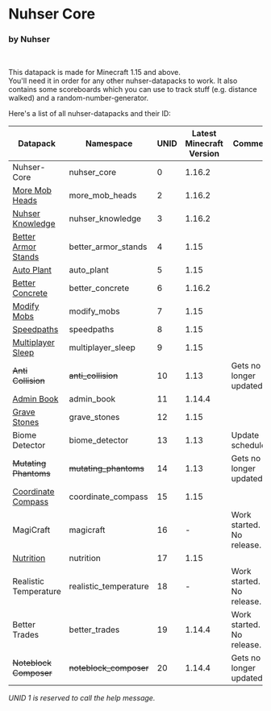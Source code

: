 # Nuhser Core

### by Nuhser

<br>

This datapack is made for Minecraft 1.15 and above.  
You'll need it in order for any other nuhser-datapacks to work. It also contains some scoreboards which you can use to track stuff (e.g. distance walked) and a random-number-generator.

Here's a list of all nuhser-datapacks and their ID:  

| Datapack                                                                                   | Namespace              | UNID | Latest Minecraft Version | Comment                   |
| ------------------------------------------------------------------------------------------ | ---------------------- | ---- | ------------------------ | ------------------------- |
| Nuhser-Core                                                                                | nuhser_core            | 0    | 1.16.2                   |                           |
| [More Mob Heads](https://github.com/Nuhser/more_mob_heads "More Mob Heads")                | more_mob_heads         | 2    | 1.16.2                   |                           |
| [Nuhser Knowledge](https://github.com/Nuhser/nuhser_knowledge "Nuhser Knowledge")          | nuhser_knowledge       | 3    | 1.16.2                   |                           |
| [Better Armor Stands](https://github.com/Nuhser/better_armor_stands "Better Armor Stands") | better_armor_stands    | 4    | 1.15                     |                           |
| [Auto Plant](https://github.com/Nuhser/auto_plant "Auto Plant")                            | auto_plant             | 5    | 1.15                     |                           |
| [Better Concrete](https://github.com/Nuhser/better_concrete "Better Concrete")             | better_concrete        | 6    | 1.16.2                   |                           |
| [Modify Mobs](https://github.com/Nuhser/modify_mobs "Modify Mobs")                         | modify_mobs            | 7    | 1.15                     |                           |
| [Speedpaths](https://github.com/Nuhser/speedpaths "Speedpaths")                            | speedpaths             | 8    | 1.15                     |                           |
| [Multiplayer Sleep](https://github.com/Nuhser/multiplayer_sleep "Multiplayer Sleep")       | multiplayer_sleep      | 9    | 1.15                     |                           |
| ~~Anti Collision~~                                                                         | ~~anti_collision~~     | 10   | 1.13                     | Gets no longer updated.   |
| [Admin Book](https://github.com/Nuhser/admin_book "Admin Book")                            | admin_book             | 11   | 1.14.4                   |                           |
| [Grave Stones](https://github.com/Nuhser/grave_stones "Grave Stones")                      | grave_stones           | 12   | 1.15                     |                           |
| Biome Detector                                                                             | biome_detector         | 13   | 1.13                     | Update scheduled.         |
| ~~Mutating Phantoms~~                                                                      | ~~mutating_phantoms~~  | 14   | 1.13                     | Gets no longer updated.   |
| [Coordinate Compass](https://github.com/Nuhser/coordinate_compass "Coordinate Compass")    | coordinate_compass     | 15   | 1.15                     |                           |
| MagiCraft                                                                                  | magicraft              | 16   | -                        | Work started. No release. |
| [Nutrition](https://github.com/Nuhser/nutrition "Nutrition")                               | nutrition              | 17   | 1.15                     |                           |
| Realistic Temperature                                                                      | realistic_temperature  | 18   | -                        | Work started. No release. |
| Better Trades                                                                              | better_trades          | 19   | 1.14.4                   | Work started. No release. |
| ~~Noteblock Composer~~                                                                     | ~~noteblock_composer~~ | 20   | 1.14.4                   | Gets no longer updated.   |

_UNID 1 is reserved to call the help message._
